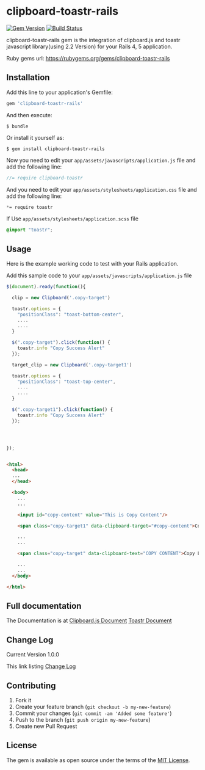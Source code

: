 # clipboard-toastr-rails
[![Gem
Version](https://badge.fury.io/rb/clipboard-toastr-rails.svg)](https://badge.fury.io/rb/clipboard-toastr-rails)
[![Build
Status](https://travis-ci.org/ggomagundan/clipboard-toastr-rails.svg?branch=master)](https://travis-ci.org/ggomagundan/clipboard-toastr-rails)

clipboard-toastr-rails gem is the integration of clipboard.js and toastr javascript
library(using 2.2 Version) for your Rails 4, 5 application.

Ruby gems url: https://rubygems.org/gems/clipboard-toastr-rails


## Installation

Add this line to your application's Gemfile:

```ruby
gem 'clipboard-toastr-rails'
```

And then execute:

    $ bundle

Or install it yourself as:

    $ gem install clipboard-toastr-rails

Now you need to edit your `app/assets/javascripts/application.js` file
and add the following line:
``` javascript
//= require clipboard-toastr
```

And you need to edit your `app/assets/stylesheets/application.css` file
and add the following line:

```css
*= require toastr
```

If Use `app/assets/stylesheets/application.scss` file
```scss
@import "toastr";
```







## Usage

Here is the example working code to test with your Rails application.

Add this sample code to your `app/assets/javascripts/application.js`
file

``` javascript
$(document).ready(function(){

  clip = new Clipboard('.copy-target')

  toastr.options = {
    "positionClass": "toast-bottom-center",
    ....
    ....
  }

  $(".copy-target").click(function() {
    toastr.info "Copy Success Alert"
  });

  target_clip = new Clipboard('.copy-target1')

  toastr.options = {
    "positionClass": "toast-top-center",
    ....
    ....
  }

  $(".copy-target1").click(function() {
    toastr.info "Copy Success Alert"
  });




});
```

```html

<html>
  <head>
  ...
  </head>

  <body>
    ...
    ...

    <input id="copy-content" value="This is Copy Content"/>

    <span class="copy-target1" data-clipboard-target="#copy-content">Copy This Content</span>

    ...
    ...

    <span class="copy-target" data-clipboard-text="COPY CONTENT">Copy Link</span>

    ...
    ...
  </body>

</html>

```




## Full documentation 

The Documentation is at
[Clipboard.js Document](https://clipboardjs.com/)
[Toastr Document](http://codeseven.github.io/toastr/)

## Change Log

Current Version 1.0.0

This link listing [Change Log](https://github.com/ggomagundan/clipboard-toastr-rails/blob/master/CHANGE_LOG.md)


## Contributing

1. Fork it
2. Create your feature branch (`git checkout -b my-new-feature`)
3. Commit your changes (`git commit -am 'Added some feature'`)
4. Push to the branch (`git push origin my-new-feature`)
5. Create new Pull Request


## License

The gem is available as open source under the terms of the [MIT
License](http://opensource.org/licenses/MIT).




